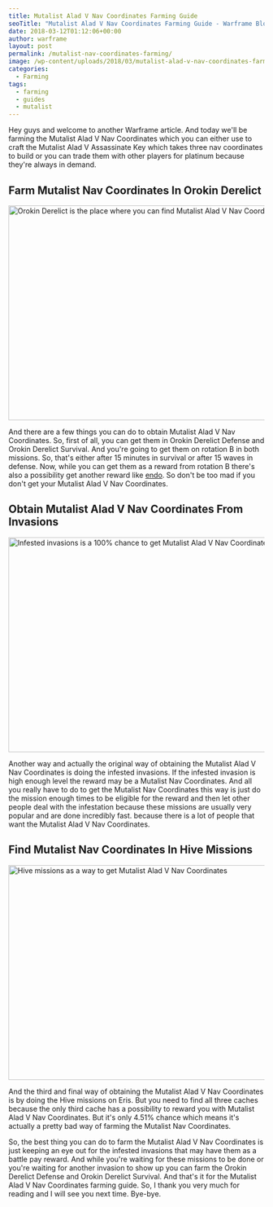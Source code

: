 ```yaml
---
title: Mutalist Alad V Nav Coordinates Farming Guide
seoTitle: "Mutalist Alad V Nav Coordinates Farming Guide - Warframe Blog"
date: 2018-03-12T01:12:06+00:00
author: warframe
layout: post
permalink: /mutalist-nav-coordinates-farming/
image: /wp-content/uploads/2018/03/mutalist-alad-v-nav-coordinates-farming.jpg
categories:
  - Farming
tags:
  - farming
  - guides
  - mutalist
---
```

Hey guys and welcome to another Warframe article. And today we'll be farming the Mutalist Alad V Nav Coordinates which you can either use to craft the Mutalist Alad V Assassinate Key which takes three nav coordinates to build or you can trade them with other players for platinum because they're always in demand.<!--more-->

## Farm Mutalist Nav Coordinates In Orokin Derelict

<img src="https://warframeblog.com/wp-content/uploads/2018/03/mutalist-nav-coordinates-orokin-derelict-1024x576.jpg" title="Farming Mutalist Alad V Nav Coordinates in Orokin Derelict" alt="Orokin Derelict is the place where you can find Mutalist Alad V Nav Coordinates" width="750" height="422" class="alignnone size-large wp-image-1102" srcset="https://warframeblog.com/wp-content/uploads/2018/03/mutalist-nav-coordinates-orokin-derelict-1024x576.jpg 1024w, https://warframeblog.com/wp-content/uploads/2018/03/mutalist-nav-coordinates-orokin-derelict-300x169.jpg 300w, https://warframeblog.com/wp-content/uploads/2018/03/mutalist-nav-coordinates-orokin-derelict-768x432.jpg 768w" sizes="(max-width: 750px) 100vw, 750px" />

And there are a few things you can do to obtain Mutalist Alad V Nav Coordinates. So, first of all, you can get them in Orokin Derelict Defense and Orokin Derelict Survival. And you're going to get them on rotation B in both missions. So, that's either after 15 minutes in survival or after 15 waves in defense. Now, while you can get them as a reward from rotation B there's also a possibility get another reward like [endo](https://warframeblog.com/how-farm-endo/). So don't be too mad if you don't get your Mutalist Alad V Nav Coordinates.

## Obtain Mutalist Alad V Nav Coordinates From Invasions

<img src="https://warframeblog.com/wp-content/uploads/2018/03/mutalist-nav-coordinates-invasions-1024x576.jpg" title="Warframe Mutalist Alad V Nav Coordinates from Invasions" alt="Infested invasions is a 100% chance to get Mutalist Alad V Nav Coordinates" width="750" height="422" class="alignnone size-large wp-image-1103" srcset="https://warframeblog.com/wp-content/uploads/2018/03/mutalist-nav-coordinates-invasions-1024x576.jpg 1024w, https://warframeblog.com/wp-content/uploads/2018/03/mutalist-nav-coordinates-invasions-300x169.jpg 300w, https://warframeblog.com/wp-content/uploads/2018/03/mutalist-nav-coordinates-invasions-768x432.jpg 768w" sizes="(max-width: 750px) 100vw, 750px" />

Another way and actually the original way of obtaining the Mutalist Alad V Nav Coordinates is doing the infested invasions. If the infested invasion is high enough level the reward may be a Mutalist Nav Coordinates. And all you really have to do to get the Mutalist Nav Coordinates this way is just do the mission enough times to be eligible for the reward and then let other people deal with the infestation because these missions are usually very popular and are done incredibly fast. because there is a lot of people that want the Mutalist Alad V Nav Coordinates.

## Find Mutalist Nav Coordinates In Hive Missions

<img src="https://warframeblog.com/wp-content/uploads/2018/03/mutalist-nav-coordinates-hive-mission-1024x576.jpg" title="Warframe get Mutalist Alad V Nav Coordinates" alt="Hive missions as a way to get Mutalist Alad V Nav Coordinates" width="750" height="422" class="alignnone size-large wp-image-1104" srcset="https://warframeblog.com/wp-content/uploads/2018/03/mutalist-nav-coordinates-hive-mission-1024x576.jpg 1024w, https://warframeblog.com/wp-content/uploads/2018/03/mutalist-nav-coordinates-hive-mission-300x169.jpg 300w, https://warframeblog.com/wp-content/uploads/2018/03/mutalist-nav-coordinates-hive-mission-768x432.jpg 768w" sizes="(max-width: 750px) 100vw, 750px" />

And the third and final way of obtaining the Mutalist Alad V Nav Coordinates is by doing the Hive missions on Eris. But you need to find all three caches because the only third cache has a possibility to reward you with Mutalist Alad V Nav Coordinates. But it's only 4.51% chance which means it's actually a pretty bad way of farming the Mutalist Nav Coordinates.

So, the best thing you can do to farm the Mutalist Alad V Nav Coordinates is just keeping an eye out for the infested invasions that may have them as a battle pay reward. And while you're waiting for these missions to be done or you're waiting for another invasion to show up you can farm the Orokin Derelict Defense and Orokin Derelict Survival. And that's it for the Mutalist Alad V Nav Coordinates farming guide. So, I thank you very much for reading and I will see you next time. Bye-bye.